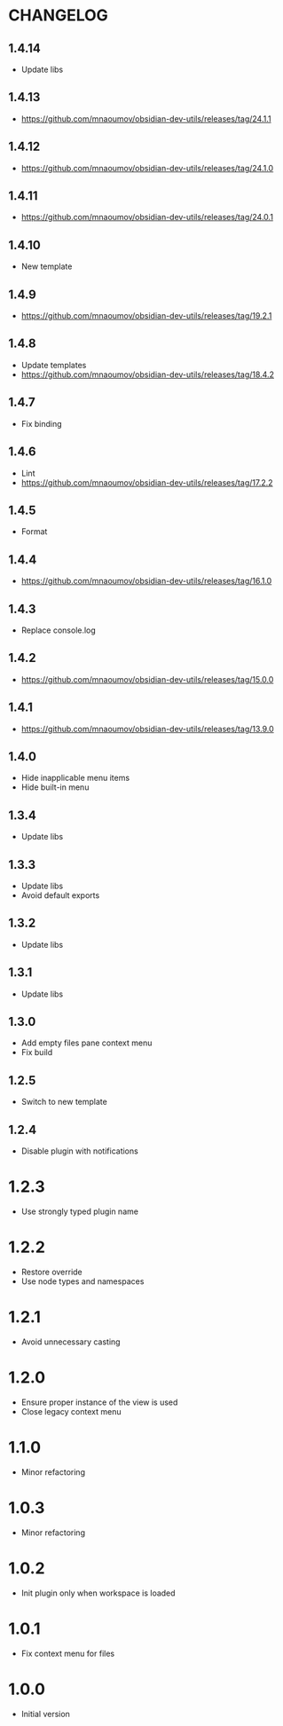 # CHANGELOG

## 1.4.14

- Update libs

## 1.4.13

- https://github.com/mnaoumov/obsidian-dev-utils/releases/tag/24.1.1

## 1.4.12

- https://github.com/mnaoumov/obsidian-dev-utils/releases/tag/24.1.0

## 1.4.11

- https://github.com/mnaoumov/obsidian-dev-utils/releases/tag/24.0.1

## 1.4.10

- New template

## 1.4.9

- https://github.com/mnaoumov/obsidian-dev-utils/releases/tag/19.2.1

## 1.4.8

- Update templates
- https://github.com/mnaoumov/obsidian-dev-utils/releases/tag/18.4.2

## 1.4.7

- Fix binding

## 1.4.6

- Lint
- https://github.com/mnaoumov/obsidian-dev-utils/releases/tag/17.2.2

## 1.4.5

- Format

## 1.4.4

- https://github.com/mnaoumov/obsidian-dev-utils/releases/tag/16.1.0

## 1.4.3

- Replace console.log

## 1.4.2

- https://github.com/mnaoumov/obsidian-dev-utils/releases/tag/15.0.0

## 1.4.1

- https://github.com/mnaoumov/obsidian-dev-utils/releases/tag/13.9.0

## 1.4.0

- Hide inapplicable menu items
- Hide built-in menu

## 1.3.4

- Update libs

## 1.3.3

- Update libs
- Avoid default exports

## 1.3.2

- Update libs

## 1.3.1

- Update libs

## 1.3.0

- Add empty files pane context menu
- Fix build

## 1.2.5

- Switch to new template

## 1.2.4

- Disable plugin with notifications

# 1.2.3

- Use strongly typed plugin name

# 1.2.2

- Restore override
- Use node types and namespaces

# 1.2.1

- Avoid unnecessary casting

# 1.2.0

- Ensure proper instance of the view is used
- Close legacy context menu

# 1.1.0

- Minor refactoring

# 1.0.3

- Minor refactoring

# 1.0.2

- Init plugin only when workspace is loaded

# 1.0.1

- Fix context menu for files

# 1.0.0

- Initial version
